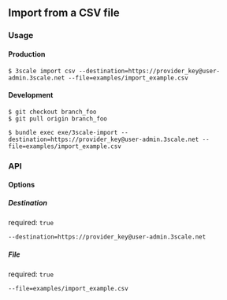 ## Import from a CSV file


### Usage

#### Production

```shell 
$ 3scale import csv --destination=https://provider_key@user-admin.3scale.net --file=examples/import_example.csv
```

#### Development

```shell 
$ git checkout branch_foo
$ git pull origin branch_foo
```

```shell
$ bundle exec exe/3scale-import --destination=https://provider_key@user-admin.3scale.net --file=examples/import_example.csv
```

### API

#### Options

##### Destination

required: ```true```

```shell
--destination=https://provider_key@user-admin.3scale.net 
```

##### File

required: ```true```

```shell
--file=examples/import_example.csv
``` 
